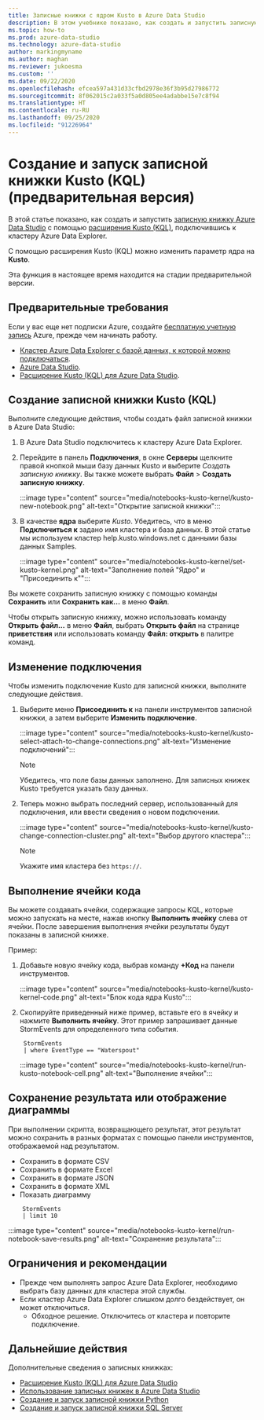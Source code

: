 ```yaml
---
title: Записные книжки с ядром Kusto в Azure Data Studio
description: В этом учебнике показано, как создать и запустить записную книжку Kusto.
ms.topic: how-to
ms.prod: azure-data-studio
ms.technology: azure-data-studio
author: markingmyname
ms.author: maghan
ms.reviewer: jukoesma
ms.custom: ''
ms.date: 09/22/2020
ms.openlocfilehash: efcea597a431d33cfbd2978e36f3b95d27986772
ms.sourcegitcommit: 8f062015c2a033f5a0d805ee4adabbe15e7c8f94
ms.translationtype: HT
ms.contentlocale: ru-RU
ms.lasthandoff: 09/25/2020
ms.locfileid: "91226964"
---
```

# <a name="create-and-run-a-kusto-kql-notebook-preview"></a>Создание и запуск записной книжки Kusto (KQL) (предварительная версия)

В этой статье показано, как создать и запустить [записную книжку Azure Data Studio](../notebooks-guidance.md) с помощью [расширения Kusto (KQL)](../extensions/kusto-extension.md), подключившись к кластеру Azure Data Explorer.

С помощью расширения Kusto (KQL) можно изменить параметр ядра на **Kusto**.

Эта функция в настоящее время находится на стадии предварительной версии.

## <a name="prerequisites"></a>Предварительные требования

Если у вас еще нет подписки Azure, создайте [бесплатную учетную запись](https://azure.microsoft.com/free/) Azure, прежде чем начинать работу.

- [Кластер Azure Data Explorer с базой данных, к которой можно подключаться](https://docs.microsoft.com/azure/data-explorer/create-cluster-database-portal).
- [Azure Data Studio](../download-azure-data-studio.md).
- [Расширение Kusto (KQL) для Azure Data Studio](../extensions/kusto-extension.md).

## <a name="create-a-kusto-kql-notebook"></a>Создание записной книжки Kusto (KQL)

Выполните следующие действия, чтобы создать файл записной книжки в Azure Data Studio:

1. В Azure Data Studio подключитесь к кластеру Azure Data Explorer.

2. Перейдите в панель **Подключения**, в окне **Серверы** щелкните правой кнопкой мыши базу данных Kusto и выберите *Создать записную книжку*. Вы также можете выбрать **Файл** > **Создать записную книжку**.

   :::image type="content" source="media/notebooks-kusto-kernel/kusto-new-notebook.png" alt-text="Открытие записной книжки":::

3. В качестве **ядра** выберите *Kusto*. Убедитесь, что в меню **Подключиться к** задано имя кластера и база данных. В этой статье мы используем кластер help.kusto.windows.net с данными базы данных Samples.

   :::image type="content" source="media/notebooks-kusto-kernel/set-kusto-kernel.png" alt-text="Заполнение полей "Ядро" и "Присоединить к"":::

Вы можете сохранить записную книжку с помощью команды **Сохранить** или **Сохранить как...** в меню **Файл**.

Чтобы открыть записную книжку, можно использовать команду **Открыть файл...** в меню **Файл**, выбрать **Открыть файл** на странице **приветствия** или использовать команду **Файл: открыть** в палитре команд.

## <a name="change-the-connection"></a>Изменение подключения

Чтобы изменить подключение Kusto для записной книжки, выполните следующие действия.

1. Выберите меню **Присоединить к** на панели инструментов записной книжки, а затем выберите **Изменить подключение**.

   :::image type="content" source="media/notebooks-kusto-kernel/kusto-select-attach-to-change-connections.png" alt-text="Изменение подключений":::

   > [!Note]
   > Убедитесь, что поле базы данных заполнено. Для записных книжек Kusto требуется указать базу данных.

2. Теперь можно выбрать последний сервер, использованный для подключения, или ввести сведения о новом подключении.

   :::image type="content" source="media/notebooks-kusto-kernel/kusto-change-connection-cluster.png" alt-text="Выбор другого кластера":::

   > [!Note]
   > Укажите имя кластера без `https://`.

## <a name="run-a-code-cell"></a>Выполнение ячейки кода

Вы можете создавать ячейки, содержащие запросы KQL, которые можно запускать на месте, нажав кнопку **Выполнить ячейку** слева от ячейки. После завершения выполнения ячейки результаты будут показаны в записной книжке.

Пример:

1. Добавьте новую ячейку кода, выбрав команду **+Код** на панели инструментов.

   :::image type="content" source="media/notebooks-kusto-kernel/kusto-kernel-code.png" alt-text="Блок кода ядра Kusto":::

2. Скопируйте приведенный ниже пример, вставьте его в ячейку и нажмите **Выполнить ячейку**. Этот пример запрашивает данные StormEvents для определенного типа события.

   ```kusto
    StormEvents
    | where EventType == "Waterspout"
   ```

   :::image type="content" source="media/notebooks-kusto-kernel/run-kusto-notebook-cell.png" alt-text="Выполнение ячейки":::

## <a name="save-the-result-or-show-chart"></a>Сохранение результата или отображение диаграммы

При выполнении скрипта, возвращающего результат, этот результат можно сохранить в разных форматах с помощью панели инструментов, отображаемой над результатом.

- Сохранить в формате CSV
- Сохранить в формате Excel
- Сохранить в формате JSON
- Сохранить в формате XML
- Показать диаграмму

```kusto
    StormEvents
    | limit 10
```

:::image type="content" source="media/notebooks-kusto-kernel/run-notebook-save-results.png" alt-text="Сохранение результата":::

## <a name="limitations-and-considerations"></a>Ограничения и рекомендации

- Прежде чем выполнять запрос Azure Data Explorer, необходимо выбрать базу данных для кластера этой службы.
- Если кластер Azure Data Explorer слишком долго бездействует, он может отключиться.
    - Обходное решение. Отключитесь от кластера и повторите подключение.

## <a name="next-steps"></a>Дальнейшие действия

Дополнительные сведения о записных книжках:

- [Расширение Kusto (KQL) для Azure Data Studio](../extensions/kusto-extension.md)
- [Использование записных книжек в Azure Data Studio](../notebooks-guidance.md)
- [Создание и запуск записной книжки Python](../notebooks-tutorial-python-kernel.md)
- [Создание и запуск записной книжки SQL Server](../notebooks-tutorial-sql-kernel.md)
